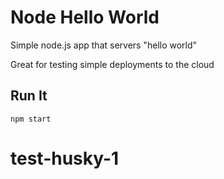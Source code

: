 # Node Hello World

Simple node.js app that servers "hello world"

Great for testing simple deployments to the cloud

## Run It

`npm start`
# test-husky-1
